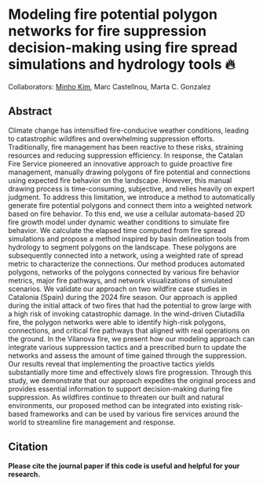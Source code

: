 # Modeling fire potential polygon networks for fire suppression decision-making using fire spread simulations and hydrology tools 🔥
Collaborators: [Minho Kim](https://minho.me), Marc Castellnou, Marta C. Gonzalez
<!-- Other Collaborators: Weixin Li, Fengzhe Lin -->

Abstract
---------------------
Climate change has intensified fire-conducive weather conditions, leading to catastrophic wildfires and overwhelming suppression efforts. Traditionally, fire management has been reactive to these risks, straining resources and reducing suppression efficiency. In response, the Catalan Fire Service pioneered an innovative approach to guide proactive fire management, manually drawing polygons of fire potential and connections using expected fire behavior on the landscape. However, this manual drawing process is time-consuming, subjective, and relies heavily on expert judgment. To address this limitation, we introduce a method to automatically generate fire potential polygons and connect them into a weighted network based on fire behavior. To this end, we use a cellular automata-based 2D fire growth model under dynamic weather conditions to simulate fire behavior. We calculate the elapsed time computed from fire spread simulations and propose a method inspired by basin delineation tools from hydrology to segment polygons on the landscape. These polygons are subsequently connected into a network, using a weighted rate of spread metric to characterize the connections. Our method produces automated polygons, networks of the polygons connected by various fire behavior metrics, major fire pathways, and network visualizations of simulated scenarios. We validate our approach on two wildfire case studies in Catalonia (Spain) during the 2024 fire season. Our approach is applied during the initial attack of two fires that had the potential to grow large with a high risk of invoking catastrophic damage. In the wind-driven Ciutadilla fire, the polygon networks were able to identify high-risk polygons, connections, and critical fire pathways that aligned with real operations on the ground. In the Vilanova fire, we present how our modeling approach can integrate various suppression tactics and a prescribed burn to update the networks and assess the amount of time gained through the suppression. Our results reveal that implementing the proactive tactics yields substantially more time and effectively slows fire progression. Through this study, we demonstrate that our approach expedites the original  process and provides essential information to support decision-making during fire suppression. As wildfires continue to threaten our built and natural environments, our proposed method can be integrated into existing risk-based frameworks and can be used by various fire services around the world to streamline fire management and response. 

Citation
---------------------
**Please cite the journal paper if this code is useful and helpful for your research.**
